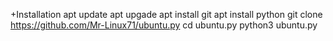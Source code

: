+Installation
apt update
apt upgade
apt install git
apt install python
git clone https://github.com/Mr-Linux71/ubuntu.py
cd ubuntu.py
python3 ubuntu.py
